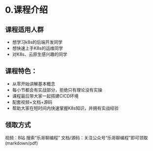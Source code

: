 # 0.课程介绍
## 课程适用人群
* 想学习k8s的后端开发同学
* 想快速上手K8s的运维同学
* 对K8s、云原生感兴趣的同学
## 课程特色：
* 从零开始讲解基本概念
* 每小节都会有实战部分，拒绝只有理论没有实操
* 课程最后带大家一起搭建CICD环境
* 配套视频+文档+源码
* 帮助大家在短时间内快速掌握K8s知识，并拥有实战经验

## 领取方式
视频：B站 搜索“乐哥聊编程”
文档/源码：关注公众号“乐哥聊编程”即可领取(markdown/pdf)

